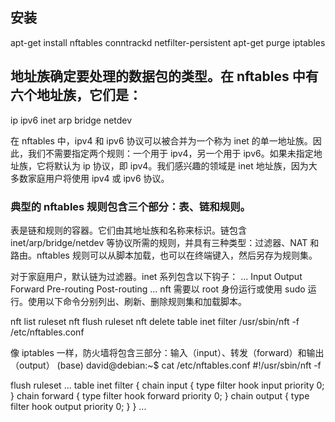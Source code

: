 ## 安装

apt-get install nftables conntrackd netfilter-persistent
apt-get purge iptables

## 地址族确定要处理的数据包的类型。在 nftables 中有六个地址族，它们是：

ip
ipv6
inet
arp
bridge
netdev

在 nftables 中，ipv4 和 ipv6 协议可以被合并为一个称为 inet 的单一地址族。因此，我们不需要指定两个规则：一个用于 ipv4，另一个用于 ipv6。如果未指定地址族，它将默认为 ip 协议，即 ipv4。我们感兴趣的领域是 inet 地址族，因为大多数家庭用户将使用 ipv4 或 ipv6 协议。

### 典型的 nftables 规则包含三个部分：表、链和规则。

表是链和规则的容器。它们由其地址族和名称来标识。链包含 inet/arp/bridge/netdev 等协议所需的规则，并具有三种类型：过滤器、NAT 和路由。nftables 规则可以从脚本加载，也可以在终端键入，然后另存为规则集。

对于家庭用户，默认链为过滤器。inet 系列包含以下钩子：
...
Input
Output
Forward
Pre-routing
Post-routing
...
nft 需要以 root 身份运行或使用 sudo 运行。使用以下命令分别列出、刷新、删除规则集和加载脚本。

nft list ruleset
nft flush ruleset
nft delete table inet filter
/usr/sbin/nft -f /etc/nftables.conf

像 iptables 一样，防火墙将包含三部分：输入（input）、转发（forward）和输出（output）
(base) david@debian:~$ cat /etc/nftables.conf 
#!/usr/sbin/nft -f

flush ruleset
...
table inet filter {
        chain input {
                type filter hook input priority 0;
        }
        chain forward {
                type filter hook forward priority 0;
        }
        chain output {
                type filter hook output priority 0;
        }
}
...
